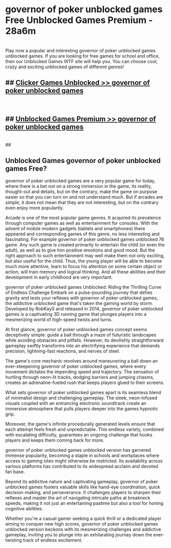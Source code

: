 # governor of poker unblocked games  Free Unblocked Games Premium - 28a6m <br>
<br>
Play now a popular and interesting governor of poker unblocked games unblocked games. If you are looking for free games for school and office, then our Unblocked Games WTF site will help you. You can choose cool, crazy and exciting unblocked games of different genres!


## ##  [Clicker Games Unblocked >> governor of poker unblocked games](http://freeplayer.one?title=governor_of_poker_unblocked_games&ref=UGames)
  <br>

##  ## [Unblocked Games Premium >> governor of poker unblocked games](http://freeplayer.one?title=governor_of_poker_unblocked_games&ref=UGames)
  <br>
  ##



## Unblocked Games governor of poker unblocked games Free?

governor of poker unblocked games are a very popular game for today, where there is a bet not on a strong immersion in the game, its reality, thought-out and details, but on the contrary, make the game on purpose easier so that you can turn on and not understand much. But if arcades are simple, it does not mean that they are not interesting, but on the contrary even enjoy more popularity.

Arcade is one of the most popular game genres. It acquired its prevalence through computer games as well as entertainment for consoles. With the advent of mobile modern gadgets (tablets and smartphones) there appeared and corresponding games of this genre, no less interesting and fascinating. For example governor of poker unblocked games unblocked 76 game. Any such game is created primarily to entertain the child (or even the adult), as well as to give him positive emotions and good mood. But the right approach to such entertainment may well make them not only exciting, but also useful for the child. Thus, the young player will be able to become much more attentive, learn to focus his attention on some certain object or action, will train memory and logical thinking. And all these abilities and their development in early childhood are very important.

governor of poker unblocked games Unblocked: Riding the Thrilling Curve of Endless Challenge
Embark on a pulse-pounding journey that defies gravity and tests your reflexes with governor of poker unblocked games, the addictive unblocked game that's taken the gaming world by storm. Developed by RobKayS and released in 2014, governor of poker unblocked games is a captivating 3D running game that plunges players into a mesmerizing world of high-speed twists and turns.

At first glance, governor of poker unblocked games concept seems deceptively simple: guide a ball through a maze of futuristic landscapes while avoiding obstacles and pitfalls. However, its devilishly straightforward gameplay swiftly transforms into an electrifying experience that demands precision, lightning-fast reactions, and nerves of steel.

The game's core mechanic revolves around maneuvering a ball down an ever-steepening governor of poker unblocked games, where every movement dictates the impending speed and trajectory. The sensation of hurtling through neon-lit tracks, dodging barriers and jumping chasms, creates an adrenaline-fueled rush that keeps players glued to their screens.

What sets governor of poker unblocked games apart is its seamless blend of minimalist design and challenging gameplay. The sleek, neon-infused visuals coupled with an entrancing electronic soundtrack create an immersive atmosphere that pulls players deeper into the games hypnotic grip.

Moreover, the game's infinite procedurally generated levels ensure that each attempt feels fresh and unpredictable. This endless variety, combined with escalating difficulty, guarantees an ongoing challenge that hooks players and keeps them coming back for more.

governor of poker unblocked games unblocked version has garnered immense popularity, becoming a staple in schools and workplaces where access to gaming sites might otherwise be restricted. Its availability across various platforms has contributed to its widespread acclaim and devoted fan base.

Beyond its addictive nature and captivating gameplay, governor of poker unblocked games fosters valuable skills like hand-eye coordination, quick decision-making, and perseverance. It challenges players to sharpen their reflexes and master the art of navigating intricate paths at breakneck speeds, making it not just an entertaining pastime but also a tool for honing cognitive abilities.

Whether you're a casual gamer seeking a quick thrill or a dedicated player aiming to conquer new high scores, governor of poker unblocked games unblocked version beckons with its mesmerizing challenges and addictive gameplay, inviting you to plunge into an exhilarating journey down the ever-twisting track of endless excitement.